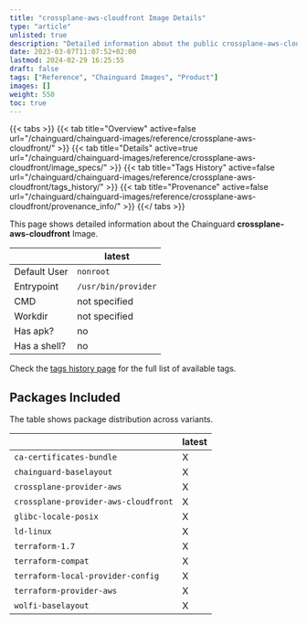 ```yaml
---
title: "crossplane-aws-cloudfront Image Details"
type: "article"
unlisted: true
description: "Detailed information about the public crossplane-aws-cloudfront Chainguard Image."
date: 2023-03-07T11:07:52+02:00
lastmod: 2024-02-29 16:25:55
draft: false
tags: ["Reference", "Chainguard Images", "Product"]
images: []
weight: 550
toc: true
---
```


{{< tabs >}}
{{< tab title="Overview" active=false url="/chainguard/chainguard-images/reference/crossplane-aws-cloudfront/" >}}
{{< tab title="Details" active=true url="/chainguard/chainguard-images/reference/crossplane-aws-cloudfront/image_specs/" >}}
{{< tab title="Tags History" active=false url="/chainguard/chainguard-images/reference/crossplane-aws-cloudfront/tags_history/" >}}
{{< tab title="Provenance" active=false url="/chainguard/chainguard-images/reference/crossplane-aws-cloudfront/provenance_info/" >}}
{{</ tabs >}}

This page shows detailed information about the Chainguard **crossplane-aws-cloudfront** Image.

|              | latest              |
|--------------|---------------------|
| Default User | `nonroot`           |
| Entrypoint   | `/usr/bin/provider` |
| CMD          | not specified       |
| Workdir      | not specified       |
| Has apk?     | no                  |
| Has a shell? | no                  |

Check the [tags history page](/chainguard/chainguard-images/reference/crossplane-aws-cloudfront/tags_history/) for the full list of available tags.

## Packages Included
The table shows package distribution across variants.

|                                      | latest |
|--------------------------------------|--------|
| `ca-certificates-bundle`             | X      |
| `chainguard-baselayout`              | X      |
| `crossplane-provider-aws`            | X      |
| `crossplane-provider-aws-cloudfront` | X      |
| `glibc-locale-posix`                 | X      |
| `ld-linux`                           | X      |
| `terraform-1.7`                      | X      |
| `terraform-compat`                   | X      |
| `terraform-local-provider-config`    | X      |
| `terraform-provider-aws`             | X      |
| `wolfi-baselayout`                   | X      |

